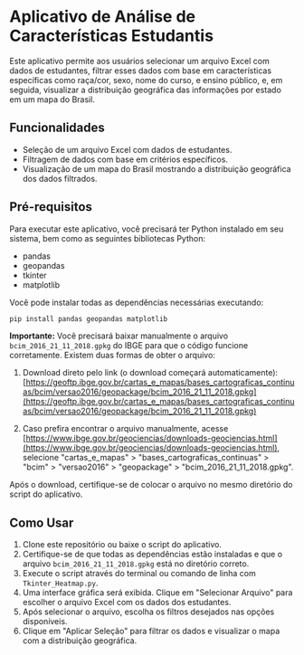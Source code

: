 
# Aplicativo de Análise de Características Estudantis

Este aplicativo permite aos usuários selecionar um arquivo Excel com dados de estudantes, filtrar esses dados com base em características específicas como raça/cor, sexo, nome do curso, e ensino público, e, em seguida, visualizar a distribuição geográfica das informações por estado em um mapa do Brasil.

## Funcionalidades

- Seleção de um arquivo Excel com dados de estudantes.
- Filtragem de dados com base em critérios específicos.
- Visualização de um mapa do Brasil mostrando a distribuição geográfica dos dados filtrados.

## Pré-requisitos

Para executar este aplicativo, você precisará ter Python instalado em seu sistema, bem como as seguintes bibliotecas Python:

- pandas
- geopandas
- tkinter
- matplotlib

Você pode instalar todas as dependências necessárias executando:

```bash
pip install pandas geopandas matplotlib
```

**Importante:** Você precisará baixar manualmente o arquivo `bcim_2016_21_11_2018.gpkg` do IBGE para que o código funcione corretamente. Existem duas formas de obter o arquivo:

1. Download direto pelo link (o download começará automaticamente):
[https://geoftp.ibge.gov.br/cartas_e_mapas/bases_cartograficas_continuas/bcim/versao2016/geopackage/bcim_2016_21_11_2018.gpkg](https://geoftp.ibge.gov.br/cartas_e_mapas/bases_cartograficas_continuas/bcim/versao2016/geopackage/bcim_2016_21_11_2018.gpkg)

2. Caso prefira encontrar o arquivo manualmente, acesse [https://www.ibge.gov.br/geociencias/downloads-geociencias.html](https://www.ibge.gov.br/geociencias/downloads-geociencias.html), selecione "cartas_e_mapas" > "bases_cartograficas_continuas" > "bcim" > "versao2016" > "geopackage" > "bcim_2016_21_11_2018.gpkg".

Após o download, certifique-se de colocar o arquivo no mesmo diretório do script do aplicativo.

## Como Usar

1. Clone este repositório ou baixe o script do aplicativo.
2. Certifique-se de que todas as dependências estão instaladas e que o arquivo `bcim_2016_21_11_2018.gpkg` está no diretório correto.
3. Execute o script através do terminal ou comando de linha com `Tkinter_Heatmap.py`.
4. Uma interface gráfica será exibida. Clique em "Selecionar Arquivo" para escolher o arquivo Excel com os dados dos estudantes.
5. Após selecionar o arquivo, escolha os filtros desejados nas opções disponíveis.
6. Clique em "Aplicar Seleção" para filtrar os dados e visualizar o mapa com a distribuição geográfica.

